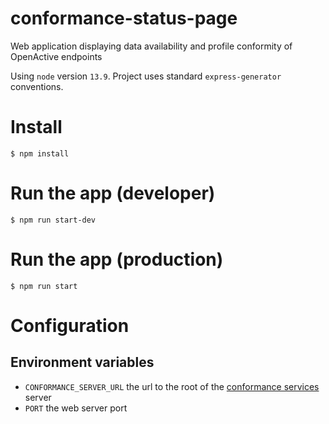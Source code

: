 # conformance-status-page
Web application displaying data availability and profile conformity of OpenActive endpoints

Using `node` version `13.9`. Project uses standard `express-generator` conventions.

# Install

`$ npm install`

# Run the app (developer)

`$ npm run start-dev `

# Run the app (production)

`$ npm run start`

# Configuration

## Environment variables

* `CONFORMANCE_SERVER_URL` the url to the root of the [conformance services](https://github.com/openactive/conformance-services) server
*  `PORT` the web server port
